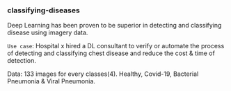 ### classifying-diseases ###

Deep Learning has been proven to be superior in detecting and classifying disease using imagery data.

```Use case```: Hospital x hired a DL consultant to verify or automate the process of detecting and classifying chest disease and reduce the cost & time of detection.

Data: 133 images for every classes(4). Healthy, Covid-19, Bacterial Pneumonia & Viral Pneumonia.


